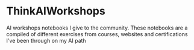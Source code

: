 # ThinkAIWorkshops
AI workshops notebooks I give to the community. These notebooks are a compiled of different exercises from courses, websites and certifications I've been through on my AI path
